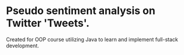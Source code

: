 

# Pseudo sentiment analysis on Twitter 'Tweets'. 

Created for OOP course utilizing Java to learn and implement full-stack development.
